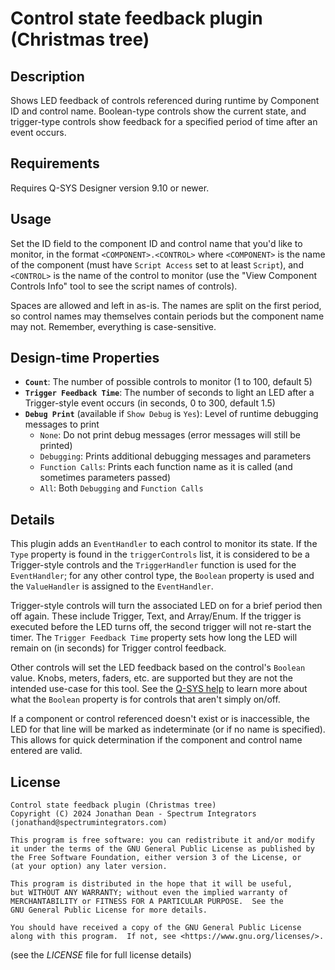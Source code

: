 # Control state feedback plugin (Christmas tree)

## Description
Shows LED feedback of controls referenced during runtime by Component ID and control name.
Boolean-type controls show the current state, and trigger-type controls show feedback for
a specified period of time after an event occurs.

## Requirements
Requires Q-SYS Designer version 9.10 or newer.

## Usage
Set the ID field to the component ID and control name that you'd like to monitor, in the format `<COMPONENT>.<CONTROL>` where `<COMPONENT>` is the name of the component (must have `Script Access` set to at least `Script`), and `<CONTROL>` is the name of the control to monitor (use the "View Component Controls Info" tool to see the script names of controls).

Spaces are allowed and left in as-is. The names are split on the first period, so control names may themselves contain periods but the component name may not. Remember, everything is case-sensitive.

## Design-time Properties
* **`Count`**: The number of possible controls to monitor (1 to 100, default 5)
* **`Trigger Feedback Time`**: The number of seconds to light an LED after a Trigger-style event occurs (in seconds, 0 to 300, default 1.5)
* **`Debug Print`** (available if `Show Debug` is `Yes`): Level of runtime debugging messages to print
  * `None`: Do not print debug messages (error messages will still be printed)
  * `Debugging`: Prints additional debugging messages and parameters
  * `Function Calls`: Prints each function name as it is called (and sometimes parameters passed)
  * `All`: Both `Debugging` and `Function Calls`

## Details
This plugin adds an `EventHandler` to each control to monitor its state. If the `Type` property is found in the `triggerControls` list, it is considered to be a Trigger-style controls and the `TriggerHandler` function is used for the `EventHandler`; for any other control type, the `Boolean` property is used and the `ValueHandler` is assigned to the `EventHandler`.

Trigger-style controls will turn the associated LED on for a brief period then off again. These include Trigger, Text, and Array/Enum. If the trigger is executed before the LED turns off, the second trigger will not re-start the timer. The `Trigger Feedback Time` property sets how long the LED will remain on (in seconds) for Trigger control feedback.

Other controls will set the LED feedback based on the control's `Boolean` value. Knobs, meters, faders, etc. are supported but they are not the intended use-case for this tool. See the [Q-SYS help](https://q-syshelp.qsc.com/#Control_Scripting/Using_Lua_in_Q-Sys/Controls_IO.htm) to learn more about what the `Boolean` property is for controls that aren't simply on/off. 

If a component or control referenced doesn't exist or is inaccessible, the LED for that line will be marked as indeterminate (or if no name is specified). This allows for quick determination if the component and control name entered are valid.

## License
```
Control state feedback plugin (Christmas tree)
Copyright (C) 2024 Jonathan Dean - Spectrum Integrators (jonathand@spectrumintegrators.com)

This program is free software: you can redistribute it and/or modify
it under the terms of the GNU General Public License as published by
the Free Software Foundation, either version 3 of the License, or
(at your option) any later version.

This program is distributed in the hope that it will be useful,
but WITHOUT ANY WARRANTY; without even the implied warranty of
MERCHANTABILITY or FITNESS FOR A PARTICULAR PURPOSE.  See the
GNU General Public License for more details.

You should have received a copy of the GNU General Public License
along with this program.  If not, see <https://www.gnu.org/licenses/>.
```
(see the _LICENSE_ file for full license details)
